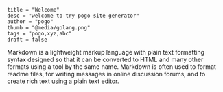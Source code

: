 ```xyz
title = "Welcome"
desc = "welcome to try pogo site generator"
author = "pogo"
thumb = "@media/golang.png"
tags = "pogo,xyz,abc"
draft = false
```

Markdown is a lightweight markup language with plain text formatting syntax designed
so that it can be converted to HTML and many other formats using a tool by the same name.
Markdown is often used to format readme files, for writing messages in online discussion forums,
and to create rich text using a plain text editor.
